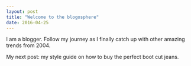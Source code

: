 ```yaml
---
layout: post
title: "Welcome to the blogosphere"
date: 2016-04-25
---
```


I am a blogger. Follow my journey as I finally catch up with other amazing trends from 2004. 

My next post: my style guide on how to buy the perfect boot cut jeans.
